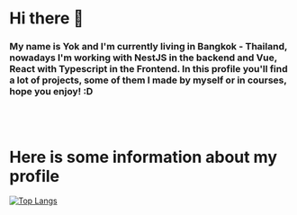 <h1> Hi there 👋</h1>

<h3>My name is Yok and I'm currently living in Bangkok - Thailand, nowadays I'm working with NestJS in the backend and Vue, React with Typescript in the Frontend. In this profile you'll find a lot of projects, some of them I made by myself or in courses, hope you enjoy! :D</h3>
<br><br>

<h1>Here is some information about my profile</h1>

[![Top Langs](https://github-readme-stats.vercel.app/api/top-langs/?username=Yokk1e&langs_count=8)](https://github.com/anuraghazra/github-readme-stats)
